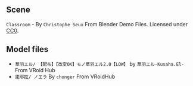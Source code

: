 

## Scene

`Classroom` - By `Christophe Seux` From Blender Demo Files. Licensed under [CC0](https://creativecommons.org/publicdomain/zero/1.0/).

## Model files

 - `草羽エル/ 【配布】【改変OK】モノ草羽エル2.0【LOW】` by `草羽エル-Kusaha.El-` From VRoid Hub
 - `諾耶拉/ ノエラ` By `chonger` From VRoidHub
